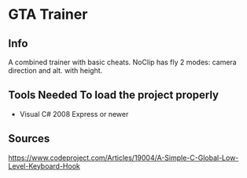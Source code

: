 # GTA Trainer
## Info
A combined trainer with basic cheats.
NoClip has fly 2 modes: camera direction and alt. with height.
## Tools Needed To load the project properly
- Visual C# 2008 Express or newer

## Sources
https://www.codeproject.com/Articles/19004/A-Simple-C-Global-Low-Level-Keyboard-Hook